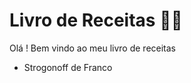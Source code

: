 # Livro de Receitas :man_cook:



Olá ! Bem vindo ao meu livro de receitas 

- Strogonoff de Franco

